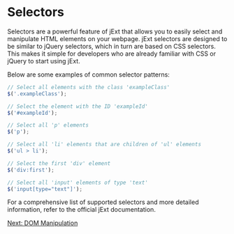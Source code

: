 # Selectors

Selectors are a powerful feature of jExt that allows you to easily select and manipulate HTML elements on your webpage. 
jExt selectors are designed to be similar to jQuery selectors, which in turn are based on CSS selectors. This makes it simple for 
developers who are already familiar with CSS or jQuery to start using jExt.

Below are some examples of common selector patterns:

``` javascript
// Select all elements with the class 'exampleClass'
$('.exampleClass');

// Select the element with the ID 'exampleId'
$('#exampleId');

// Select all 'p' elements
$('p');

// Select all 'li' elements that are children of 'ul' elements
$('ul > li');

// Select the first 'div' element
$('div:first');

// Select all 'input' elements of type 'text'
$('input[type="text"]');
```

For a comprehensive list of supported selectors and more detailed information, refer to the official jExt documentation.

[Next: DOM Manipulation](dom.md)